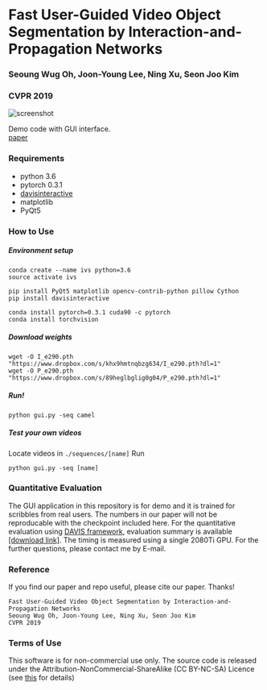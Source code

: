 # Fast User-Guided Video Object Segmentation by Interaction-and-Propagation Networks
### Seoung Wug Oh, Joon-Young Lee, Ning Xu, Seon Joo Kim
### CVPR 2019

![screenshot](./screenshot.png)

Demo code with GUI interface.  
[paper](https://arxiv.org/abs/1904.09791)


### Requirements
- python 3.6
- pytorch 0.3.1
- [davisinteractive](https://github.com/albertomontesg/davis-interactive)
- matplotlib
- PyQt5

### How to Use
##### Environment setup
```
conda create --name ivs python=3.6
source activate ivs

pip install PyQt5 matplotlib opencv-contrib-python pillow Cython
pip install davisinteractive

conda install pytorch=0.3.1 cuda90 -c pytorch
conda install torchvision
```

##### Download weights
```
wget -O I_e290.pth "https://www.dropbox.com/s/khx9hmtnqbzg634/I_e290.pth?dl=1"
wget -O P_e290.pth "https://www.dropbox.com/s/89heglbglig0g04/P_e290.pth?dl=1"
```

##### Run!
``` 
python gui.py -seq camel 
```

##### Test your own videos
Locate videos in ```./sequences/[name]```
Run 
``` 
python gui.py -seq [name]
```



### Quantitative Evaluation
The GUI application in this repository is for demo and it is trained for scribbles from real users.
The numbers in our paper will not be reproducable with the checkpoint included here.
For the quantitative evaluation using [DAVIS framework](https://interactive.davischallenge.org/), evaluation summary is available [[download link]](https://www.dropbox.com/s/xx9eodst64xesr7/IPNet_summary_davis17_val.json?dl=1). The timing is measured using a single 2080Ti GPU.
For the further questions, please contact me by E-mail.



### Reference 
If you find our paper and repo useful, please cite our paper. Thanks!
``` 
Fast User-Guided Video Object Segmentation by Interaction-and-Propagation Networks
Seoung Wug Oh, Joon-Young Lee, Ning Xu, Seon Joo Kim
CVPR 2019
```

### Terms of Use
This software is for non-commercial use only.
The source code is released under the Attribution-NonCommercial-ShareAlike (CC BY-NC-SA) Licence
(see [this](https://creativecommons.org/licenses/by-nc-sa/4.0/legalcode) for details)
